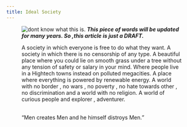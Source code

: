 ```yaml
---
title: Ideal Society
---
```

<figure><img src="https://images.unsplash.com/photo-1555432384-3b2fa7b650c9?w=500&auto=format&fit=crop&q=60&ixlib=rb-4.0.3&ixid=M3wxMjA3fDB8MHxzZWFyY2h8Mnx8YmxhY2slMjBhbmQlMjB3aGl0ZSUyMGFic3RyYWN0fGVufDB8MHwwfHx8Mg%3D%3D" alt="dont know what this is."</figure>
<strong><i>This piece of words will be updated for many years. So ,this article is just a DRAFT.</i></strong><br>
<p>A society in which everyone is free to do what they want. A society in which there is no censorship of any type. A beautiful place where you could lie on smooth grass under a tree without any tension of safety or salary in your mind. Where people live in a Hightech towns instead on polluted megacities. A place where everything is powered by renewable energy. A world with no border , no wars , no poverty , no hate towards other , no discrimination and a world with no religion. A world of curious people and explorer , adventurer.</p><br>
<q>Men creates Men and he himself distroys Men.</q>
